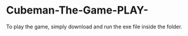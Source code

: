 # Cubeman-The-Game-PLAY-

To play the game, simply download and run the exe file inside the folder.
